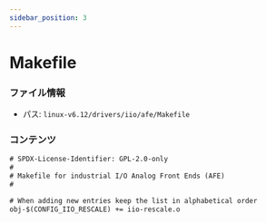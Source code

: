 ```yaml
---
sidebar_position: 3
---
```

# Makefile

### ファイル情報

- パス: `linux-v6.12/drivers/iio/afe/Makefile`

### コンテンツ

```txt
# SPDX-License-Identifier: GPL-2.0-only
#
# Makefile for industrial I/O Analog Front Ends (AFE)
#

# When adding new entries keep the list in alphabetical order
obj-$(CONFIG_IIO_RESCALE) += iio-rescale.o

```
